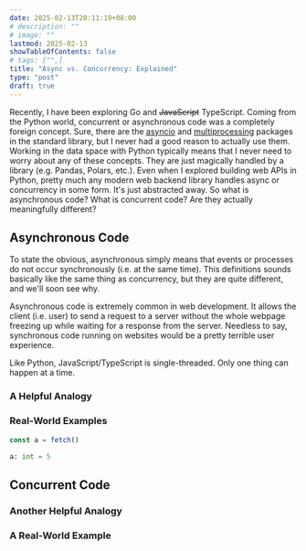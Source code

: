 ```yaml
---
date: 2025-02-13T20:11:19+08:00
# description: ""
# image: ""
lastmod: 2025-02-13
showTableOfContents: false
# tags: ["",]
title: "Async vs. Concurrency: Explained"
type: "post"
draft: true
---
```


Recently, I have been exploring Go and ~~JavaScript~~ TypeScript. Coming from
the Python world, concurrent or asynchronous code was a completely foreign
concept. Sure, there are the
[asyncio](https://docs.python.org/3/library/asyncio.html) and
[multiprocessing](https://docs.python.org/3/library/multiprocessing.html)
packages in the standard library, but I never had a good reason to actually use
them. Working in the data space with Python typically means that I never need to
worry about any of these concepts. They are just magically handled by a library
(e.g. Pandas, Polars, etc.). Even when I explored building web APIs in Python,
pretty much any modern web backend library handles async or concurrency in some
form. It's just abstracted away. So what is asynchronous code? What is
concurrent code? Are they actually meaningfully different?

## Asynchronous Code

To state the obvious, asynchronous simply means that events or processes do not
occur synchronously (i.e. at the same time). This definitions sounds basically
like the same thing as concurrency, but they are quite different, and we'll
soon see why.

Asynchronous code is extremely common in web development. It allows the client
(i.e. user) to send a request to a server without the whole webpage freezing up
while waiting for a response from the server. Needless to say, synchronous code
running on websites would be a pretty terrible user experience.

Like Python, JavaScript/TypeScript is single-threaded. Only one thing can happen at a time. 

### A Helpful Analogy

### Real-World Examples

```typescript
const a = fetch()
```

```python
a: int = 5
```

## Concurrent Code

### Another Helpful Analogy

### A Real-World Example
